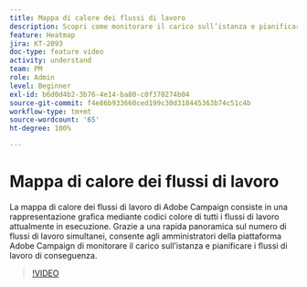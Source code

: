 ```yaml
---
title: Mappa di calore dei flussi di lavoro
description: Scopri come monitorare il carico sull’istanza e pianificare i flussi di lavoro di conseguenza.
feature: Heatmap
jira: KT-2093
doc-type: feature video
activity: understand
team: PM
role: Admin
level: Beginner
exl-id: b6d0d4b2-3b76-4e14-ba80-c0f370274b04
source-git-commit: f4e86b933660ced199c30d318445363b74c51c4b
workflow-type: tm+mt
source-wordcount: '65'
ht-degree: 100%

---
```


# Mappa di calore dei flussi di lavoro

La mappa di calore dei flussi di lavoro di Adobe Campaign consiste in una rappresentazione grafica mediante codici colore di tutti i flussi di lavoro attualmente in esecuzione. Grazie a una rapida panoramica sul numero di flussi di lavoro simultanei, consente agli amministratori della piattaforma Adobe Campaign di monitorare il carico sull’istanza e pianificare i flussi di lavoro di conseguenza.

>[!VIDEO](https://video.tv.adobe.com/v/25558?quality=12&learn=on)
